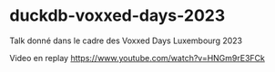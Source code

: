 # duckdb-voxxed-days-2023

Talk donné dans le cadre des Voxxed Days Luxembourg 2023

Video en replay https://www.youtube.com/watch?v=HNGm9rE3FCk
